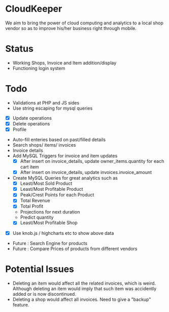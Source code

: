 CloudKeeper
===

We aim to bring the power of cloud computing and analytics to a local shop vendor so as to improve his/her business right through mobile.

Status 
==
* Working Shops, Invoice and Item addition/display
* Functioning login system

Todo  
==
* Validations at PHP and JS sides
* Use string escaping for mysql queries
* [x] Update operations
* [x] Delete operations
* [x] Profile
* Auto-fill enteries based on past/filled details
* Search shops/ items/ invoices
* Invoice details 
* Add MySQL Triggers for invoice and item updates
  - [x] After insert on invoice_details, update owner_items.quantity for each cart item
  - [x] After insert on invoice_details, update invoices.invoice_amount
* Create MySQL Queries for great analytics such as 
  - [x] Least/Most Sold Product
  - [x] Least/Most Profitable Product
  - [x] Peak/Crest Points for each Product
  - [x] Total Revenue 
  - [x] Total Profit 
  - Projections for next duration
  - Predict quantity 
  - [x] Least/Most Profitable Shop
* [x] Use knob.js / highcharts etc to show above data
* Future : Search Engine for products 
* Future : Compare Prices of products from different vendors

Potential Issues 
==
* Deleting an item would affect all the related invoices, which is weird. Although deleting an item would imply that such item was accidently added or is now discontinued. 
* Deleting a shop would affect all invoices. Need to give a "backup" feature.
